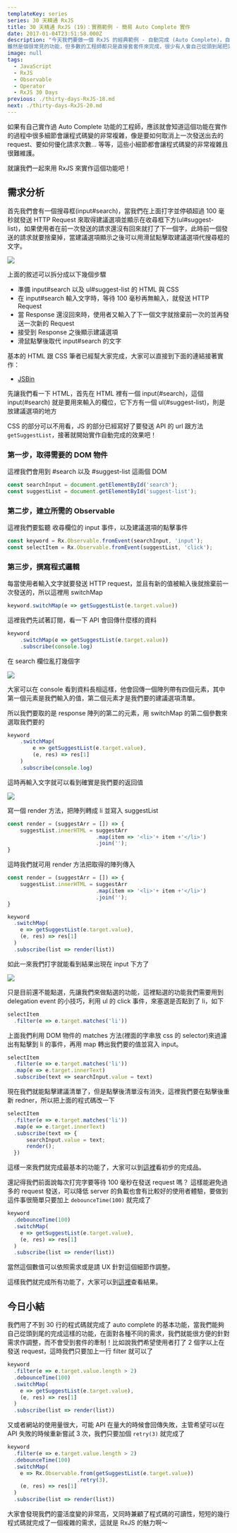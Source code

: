 ```yaml
---
templateKey: series
series: 30 天精通 RxJS
title: 30 天精通 RxJS (19)：實務範例 - 簡易 Auto Complete 實作
date: 2017-01-04T23:51:58.000Z
description: "今天我們要做一個 RxJS 的經典範例 - 自動完成 (Auto Complete)，自動完成在實務上的應用非常廣泛，幾乎隨處可見這樣的功能，只要是跟表單、搜尋相關的都會看到。
雖然是個很常見的功能，但多數的工程師都只是直接套套件來完成，很少有人會自己從頭到尾把完整的邏輯寫一次。"
image: null
tags:
  - JavaScript
  - RxJS
  - Observable
  - Operator
  - RxJS 30 Days
previous: ./thirty-days-RxJS-18.md
next: ./thirty-days-RxJS-20.md
---
```


如果有自己實作過 Auto Complete 功能的工程師，應該就會知道這個功能在實作的過程中很多細節會讓程式碼變的非常複雜，像是要如何取消上一次發送出去的 request、要如何優化請求次數... 等等，這些小細節都會讓程式碼變的非常複雜且很難維護。

就讓我們一起來用 RxJS 來實作這個功能吧！

需求分析
------

首先我們會有一個搜尋框(input#search)，當我們在上面打字並停頓超過 100 毫秒就發送 HTTP Request 來取得建議選項並顯示在收尋框下方(ul#suggest-list)，如果使用者在前一次發送的請求還沒有回來就打了下一個字，此時前一個發送的請求就要捨棄掉，當建議選項顯示之後可以用滑鼠點擊取建議選項代搜尋框的文字。

![](https://res.cloudinary.com/dohtkyi84/image/upload/v1483543558/30days/autocomplete.png)

上面的敘述可以拆分成以下幾個步驟

- 準備 input#search 以及 ul#suggest-list 的 HTML 與 CSS
- 在 input#search 輸入文字時，等待 100 毫秒再無輸入，就發送 HTTP Request 
- 當 Response 還沒回來時，使用者又輸入了下一個文字就捨棄前一次的並再發送一次新的 Request
- 接受到 Response 之後顯示建議選項
- 滑鼠點擊後取代 input#search 的文字


基本的 HTML 跟 CSS 筆者已經幫大家完成，大家可以直接到下面的連結接著實作：

- [JSBin](https://jsbin.com/yaxupi/3/edit?js,output)

先讓我們看一下 HTML，首先在 HTML 裡有一個 input(#search)，這個 input(#search) 就是要用來輸入的欄位，它下方有一個 ul(#suggest-list)，則是放建議選項的地方

CSS 的部分可以不用看，JS 的部分已經寫好了要發送 API 的 url 跟方法`getSuggestList`，接著就開始實作自動完成的效果吧！



### 第一步，取得需要的 DOM 物件

這裡我們會用到 #search 以及 #suggest-list 這兩個 DOM

```javascript
const searchInput = document.getElementById('search');
const suggestList = document.getElementById('suggest-list');
```

### 第二步，建立所需的 Observable

這裡我們要監聽 收尋欄位的 input 事件，以及建議選項的點擊事件

```javascript
const keyword = Rx.Observable.fromEvent(searchInput, 'input');
const selectItem = Rx.Observable.fromEvent(suggestList, 'click');
```

### 第三步，撰寫程式邏輯

每當使用者輸入文字就要發送 HTTP request，並且有新的值被輸入後就捨棄前一次發送的，所以這裡用 switchMap

```javascript
keyword.switchMap(e => getSuggestList(e.target.value))
```

這裡我們先試著訂閱，看一下 API 會回傳什麼樣的資料

```javascript
keyword
    .switchMap(e => getSuggestList(e.target.value))
    .subscribe(console.log)
```

在 search 欄位亂打幾個字

![](https://res.cloudinary.com/dohtkyi84/image/upload/v1483545742/30days/wikires.png)

大家可以在 console 看到資料長相這樣，他會回傳一個陣列帶有四個元素，其中第一個元素是我們輸入的值，第二個元素才是我們要的建議選項清單。

所以我們要取的是 response 陣列的第二的元素，用 switchMap 的第二個參數來選取我們要的

```javascript
keyword
    .switchMap(
        e => getSuggestList(e.target.value),
        (e, res) => res[1]
    )
    .subscribe(console.log)
```

這時再輸入文字就可以看到確實是我們要的返回值

![](https://res.cloudinary.com/dohtkyi84/image/upload/v1483546009/30days/wikirealres.png)

寫一個 render 方法，把陣列轉成 li 並寫入 suggestList

```javascript
const render = (suggestArr = []) => {
    suggestList.innerHTML = suggestArr
                            .map(item => '<li>'+ item +'</li>')
                            .join('');  
}
```

這時我們就可用 render 方法把取得的陣列傳入

```javascript
const render = (suggestArr = []) => {
    suggestList.innerHTML = suggestArr
                            .map(item => '<li>'+ item +'</li>')
                            .join('');  
}

keyword
  .switchMap(
    e => getSuggestList(e.target.value),
    (e, res) => res[1]
  )
  .subscribe(list => render(list))
```

如此一來我們打字就能看到結果出現在 input 下方了

![](https://res.cloudinary.com/dohtkyi84/image/upload/v1483543558/30days/autocomplete.png)

只是目前還不能點選，先讓我們來做點選的功能，這裡點選的功能我們需要用到 delegation event 的小技巧，利用 ul 的 click 事件，來塞選是否點到了 li，如下

```javascript
selectItem
  .filter(e => e.target.matches('li'))
```

上面我們利用 DOM 物件的 matches 方法(裡面的字串放 css 的 selector)來過濾出有點擊到 li 的事件，再用 map 轉出我們要的值並寫入 input。

```javascript
selectItem
  .filter(e => e.target.matches('li'))
  .map(e => e.target.innerText)
  .subscribe(text => searchInput.value = text)
```

現在我們就能點擊建議清單了，但是點擊後清單沒有消失，這裡我們要在點擊後重新 redner，所以把上面的程式碼改一下

```javascript
selectItem
  .filter(e => e.target.matches('li'))
  .map(e => e.target.innerText)
  .subscribe(text => { 
      searchInput.value = text;
      render();
  })
```

這樣一來我們就完成最基本的功能了，大家可以到[這裡](https://jsbin.com/yaxupi/6/edit?js,output)看初步的完成品。

還記得我們前面說每次打完字要等待 100 毫秒在發送 request 嗎？ 這樣能避免過多的 request 發送，可以降低 server 的負載也會有比較好的使用者體驗，要做到這件事很簡單只要加上 `debounceTime(100)` 就完成了

```javascript
keyword
  .debounceTime(100)
  .switchMap(
    e => getSuggestList(e.target.value),
    (e, res) => res[1]
  )
  .subscribe(list => render(list))
```

當然這個數值可以依照需求或是請 UX 針對這個細節作調整。

這樣我們就完成所有功能了，大家可以到[這裡](https://jsbin.com/yaxupi/7/edit?js,output)查看結果。

今日小結
------

我們用了不到 30 行的程式碼就完成了 auto complete 的基本功能，當我們能夠自己從頭到尾的完成這樣的功能，在面對各種不同的需求，我們就能很方便的針對需求作調整，而不會受到套件的牽制！比如說我們希望使用者打了 2 個字以上在發送 request，這時我們只要加上一行 filter 就可以了

```javascript
keyword
  .filter(e => e.target.value.length > 2)
  .debounceTime(100)
  .switchMap(
    e => getSuggestList(e.target.value),
    (e, res) => res[1]
  )
  .subscribe(list => render(list))
```

又或者網站的使用量很大，可能 API 在量大的時候會回傳失敗，主管希望可以在 API 失敗的時候重新嘗試 3 次，我們只要加個 `retry(3)` 就完成了

```javascript
keyword
  .filter(e => e.target.value.length > 2)
  .debounceTime(100)
  .switchMap(
    e => Rx.Observable.from(getSuggestList(e.target.value))
                      .retry(3),
    (e, res) => res[1]
  )
  .subscribe(list => render(list))
```

大家會發現我們的靈活度變的非常高，又同時兼顧了程式碼的可讀性，短短的幾行程式碼就完成了一個複雜的需求，這就是 RxJS 的魅力啊～